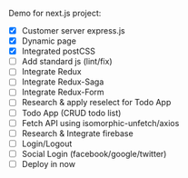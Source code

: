 Demo for next.js project:
- [x] Customer server express.js
- [x] Dynamic page
- [x] Integrated postCSS
- [ ] Add standard js (lint/fix)
- [ ] Integrate Redux
- [ ] Integrate Redux-Saga
- [ ] Integrate Redux-Form
- [ ] Research & apply reselect for Todo App
- [ ] Todo App (CRUD todo list)
- [ ] Fetch API using isomorphic-unfetch/axios
- [ ] Research & Integrate firebase
- [ ] Login/Logout
- [ ] Social Login (facebook/google/twitter)
- [ ] Deploy in now
